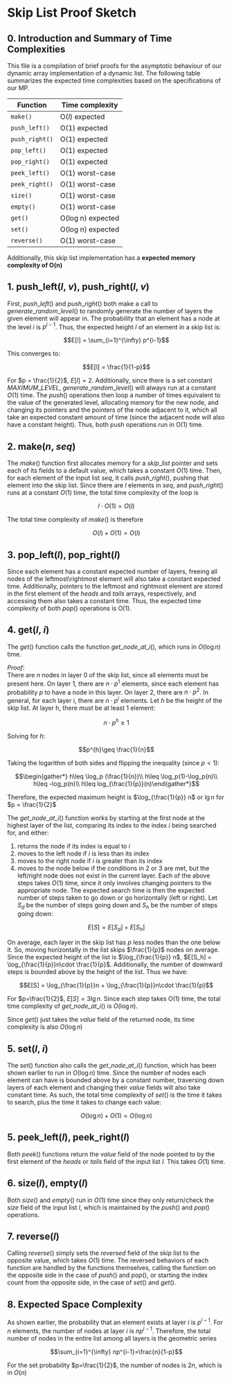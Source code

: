 # Skip List Proof Sketch

## 0. Introduction and Summary of Time Complexities

This file is a compilation of brief proofs for the asymptotic behaviour of our dynamic array implementation of a dynamic list. The following table summarizes the expected time complexities based on the specifications of our MP.

| Function  | Time complexity |
| ------------- | ------------- |
| `make()`  | O(*l*) expected |
| `push_left()`  | O(1) expected |
| `push_right()`  | O(1) expected |
| `pop_left()`  | O(1) expected |
| `pop_right()`  | O(1) expected |
| `peek_left()`  | O(1) worst-case |
| `peek_right()`  | O(1) worst-case |
| `size()`  | O(1) worst-case |
| `empty()`  | O(1) worst-case |
| `get()`  | O(log n) expected |
| `set()`  | O(log n) expected |
| `reverse()`  | O(1) worst-case |

Additionally, this skip list implementation has a **expected memory complexity of O(n)**

## 1. push_left(*l*, *v*), push_right(*l*, *v*)
First, $`push\_left()`$ and $`push\_right()`$ both make a call to $`generate\_random\_level()`$ to randomly generate the number of layers the given element will appear in. The probability that an element has a node at the level $i$ is $p^{i-1}$. Thus, the expected height $l$ of an element in a skip list is:
```math
E[l] = \sum_{i=1}^{\infty} p^{i-1}
```
This converges to:
```math
E[l] = \frac{1}{1-p}
```
For $p = \frac{1}{2}$, $E[l] = 2$. Additionally, since there is a set constant $`MAXIMUM\_LEVEL`$, $`generate\_random\_level()`$ will always run at a constant $O(1)$ time.
The $push()$ operations then loop a number of times equivalent to the value of the generated level, allocating memory for the new node, and changing its pointers and the pointers of the node adjacent to it, which all take an expected constant amount of time (since the adjacent node will also have a constant height). Thus, both push operations run in O(1) time.
## 2. make(*n*, *seq*)
The $make()$ function first allocates memory for a $`skip\_list`$ pointer and
sets each of its fields to a default value, which takes a constant $O(1)$ time. Then, for each element of the input list $seq$, it calls $`push\_right()`$, pushing that element into the skip list. Since there are $l$ elements in $seq$, and $`push\_right()`$ runs at a constant $O(1)$ time, the total time complexity of the loop is
```math
l\cdot O(1)=O(l)
```
The total time complexity of $make()$ is therefore
```math
O(l)+O(1)=O(l)
```
## 3. pop_left(*l*), pop_right(*l*)
Since each element has a constant expected number of layers, freeing all nodes of the leftmost\rightmost element will also take a constant expected time. Additionally, pointers to the leftmost and rightmost element are stored in the first element of the $heads$ and $tails$ arrays, respectively, and accessing them also takes a constant time. Thus, the expected time complexity of both $pop()$ operations is O(1). 
## 4. get(*l*, *i*)
The $get()$ function calls the function $`get\_node\_at\_i()`$, which runs in $O(\log n)$ time.


$Proof:$\
There are $n$ nodes in layer 0 of the skip list, since all elements must be present here. On layer 1, there are $n\cdot p^1$ elements, since each element has probability $p$ to have a node in this layer. On layer 2, there are $n\cdot p^2$. In general, for each layer i, there are $n\cdot p^{i}$ elements. Let $h$ be the height of the skip list. At layer h, there must be at least 1 element:
```math
n\cdot p^{h}\geq1
```
Solving for $h$:
```math
p^{h}\geq \frac{1}{n}
```
Taking the logarithm of both sides and flipping the inequality (since $p < 1$):
```math
\begin{gather*} h\leq \log_p (\frac{1}{n})\\
h\leq \log_p(1)-\log_p(n)\\
h\leq -log_p(n)\\
h\leq log_{\frac{1}{p}}(n)\end{gather*}
```
Therefore, the expected maximum height is $\log_{\frac{1}{p}} n$ or $\lg n$ for $p = \frac{1}{2}$


The $`get\_node\_at\_i()`$ function works by starting at the first node at the highest layer of the list, comparing its index to the index $i$ being searched for, and either: 
1. returns the node if its index is equal to $i$ 
2. moves to the left node if $i$ is less than its index
3. moves to the right node if $i$ is greater than its index
4. moves to the node below if the conditions in 2 or 3 are met, but the left/right node does not exist in the current layer.
Each of the above steps takes $O(1)$ time, since it only involves changing pointers to the appropriate node. The expected search time is then the expected number of steps taken to go down or go horizontally (left or right). Let $S_d$ be the number of steps going down and $S_h$ be the number of steps going down:
```math
E[S] = E[S_d] + E[S_h]
```
On average, each layer in the skip list has $p$ less nodes than the one below it. So, moving horizontally in the list skips $\frac{1}{p}$ nodes on average. Since the expected height of the list is $\log_{\frac{1}{p}} n$, $E[S_h] = \log_{\frac{1}{p}}n\cdot \frac{1}{p}$. Additionally, the number of downward steps is bounded above by the height of the list. Thus we have:
```math
E[S] = \log_{\frac{1}{p}}n + \log_{\frac{1}{p}}n\cdot \frac{1}{p}
```
For $p=\frac{1}{2}$, $E[S] = 3\lg n$. Since each step takes O(1) time, the total time complexity of $`get\_node\_at\_i()`$ is $O(\log n)$.

Since $get()$ just takes the $value$ field of the returned node, its time complexity is also $O(\log n)$
## 5. set(*l*, *i*)
The $set()$ function also calls the $`get\_node\_at\_i()`$ function, which has been shown earlier to run in $O(\log n)$ time. Since the number of nodes each element can have is bounded above by a constant number, traversing down layers of each element and changing their $value$ fields will also take constant time. As such, the total time complexity of $set()$ is the time it takes to search, plus the time it takes to change each value:
```math
O(\log n)+O(1) = O(\log n)
```
## 5. peek_left(*l*), peek_right(*l*)
Both $peek()$ functions return the $value$ field of the node pointed to by the first element of the $heads$ or $tails$ field of the input list $l$. This takes $O(1)$ time. 
## 6. size(*l*), empty(*l*)
Both $size()$ and $empty()$ run in $O(1)$ time since they only return/check the $size$ field of the input list $l$, which is maintained by the $push()$ and $pop()$ operations.
## 7. reverse(*l*)
Calling $reverse()$ simply sets the $reversed$ field of the skip list to the opposite value, which takes $O(1)$ time. The reversed behaviors of each function are handled by the functions themselves, calling the function on the opposite side in the case of $push()$ and $pop()$, or starting the index count from the opposite side, in the case of $set()$ and $get()$.
## 8. Expected Space Complexity
As shown earlier, the probability that an element exists at layer $i$ is $p^{i-1}$. For $n$ elements, the number of nodes at layer $i$ is $np^{i-1}$. Therefore, the total number of nodes in the entire list among all layers is the geometric series
```math
\sum_{i=1}^{\infty} np^{i-1}=\frac{n}{1-p}
```
For the set probability $p=\frac{1}{2}$, the number of nodes is $2n$, which is in $O(n)$

